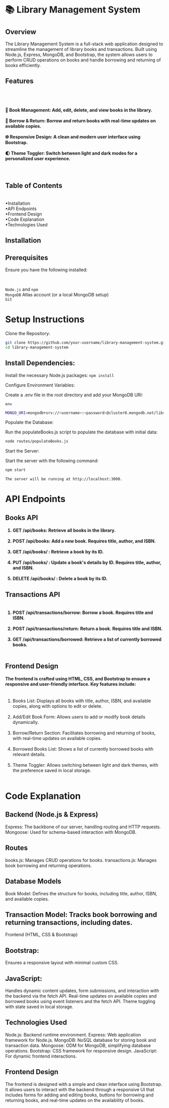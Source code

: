 # 📚 Library Management System

## Overview

The Library Management System is a full-stack web application designed to streamline the management of library books and transactions. Built using Node.js, Express, MongoDB, and Bootstrap, the system allows users to perform CRUD operations on books and handle borrowing and returning of books efficiently.

## Features
<br><br>
<h4>📖 Book Management: Add, edit, delete, and view books in the library.
<br><br>
🔄 Borrow & Return: Borrow and return books with real-time updates on available copies.
<br><br>
🌐 Responsive Design: A clean and modern user interface using Bootstrap.
<br><br>
🌓 Theme Toggler: Switch between light and dark modes for a personalized user experience.
</h4>
  <br>
  
## Table of Contents
<br>
•Installation<br>
•API Endpoints<br>
•Frontend Design<br>
•Code Explanation<br>
•Technologies Used<br>

## Installation

## Prerequisites

Ensure you have the following installed:

<br>

`Node.js` and `npm`
<br>
`MongoDB` Atlas account (or a local MongoDB setup)
<br>
`Git`

# Setup Instructions

Clone the Repository:
```bash
git clone https://github.com/your-username/library-management-system.git
cd library-management-system
```
## Install Dependencies:

Install the necessary Node.js packages: `npm install`

Configure Environment Variables:

Create a .env file in the root directory and add your MongoDB URI:

`env`
```bash
MONGO_URI=mongodb+srv://<username>:<password>@cluster0.mongodb.net/library_management?retryWrites=true&w=majority
```
Populate the Database:


Run the populateBooks.js script to populate the database with initial data:

```bash
node routes/populateBooks.js
```
Start the Server:

Start the server with the following command:

```bash
npm start
```
`The server will be running at http://localhost:3000.`

# API Endpoints

## Books API
<h4>
  <ol>
<li>GET /api/books: Retrieve all books in the library.</li>
  <br>
<li>POST /api/books: Add a new book. Requires title, author, and ISBN.</li>
  <br>
<li>GET /api/books/
: Retrieve a book by its ID.</li>
  <br>
<li>PUT /api/books/
: Update a book's details by ID. Requires title, author, and ISBN.</li>
  <br>
<li>DELETE /api/books/
: Delete a book by its ID.</li>
  </ol>
</h4>

## Transactions API
<h4>
  <ol><br>
<li>POST /api/transactions/borrow: Borrow a book. Requires title and ISBN.</li><br>
<li>POST /api/transactions/return: Return a book. Requires title and ISBN.</li><br>
<li>GET /api/transactions/borrowed: Retrieve a list of currently borrowed books.</li><br>
  </ol>
</h4>

## Frontend Design
<h4>The frontend is crafted using HTML, CSS, and Bootstrap to ensure a responsive and user-friendly interface. Key features include:</h4>
<ol><br>
<li>Books List: Displays all books with title, author, ISBN, and available copies, along with options to edit or delete.</li><br>
<li>Add/Edit Book Form: Allows users to add or modify book details dynamically.</li><br>
<li>Borrow/Return Section: Facilitates borrowing and returning of books, with real-time updates on available copies.</li><br>
<li>Borrowed Books List: Shows a list of currently borrowed books with relevant details.</li><br>
<li>Theme Toggler: Allows switching between light and dark themes, with the preference saved in local storage.</li><br>
</ol>

# Code Explanation

## Backend (Node.js & Express)
Express: The backbone of our server, handling routing and HTTP requests.
Mongoose: Used for schema-based interaction with MongoDB.
## Routes
books.js: Manages CRUD operations for books.
transactions.js: Manages book borrowing and returning operations.
## Database Models
Book Model: Defines the structure for books, including title, author, ISBN, and available copies.
## Transaction Model: Tracks book borrowing and returning transactions, including dates.
Frontend (HTML, CSS & Bootstrap)
## Bootstrap: 
Ensures a responsive layout with minimal custom CSS.
## JavaScript:
Handles dynamic content updates, form submissions, and interaction with the backend via the fetch API.
Real-time updates on available copies and borrowed books using event listeners and the fetch API.
Theme toggling with state saved in local storage.
## Technologies Used
Node.js: Backend runtime environment.
Express: Web application framework for Node.js.
MongoDB: NoSQL database for storing book and transaction data.
Mongoose: ODM for MongoDB, simplifying database operations.
Bootstrap: CSS framework for responsive design.
JavaScript: For dynamic frontend interactions.
## Frontend Design
The frontend is designed with a simple and clean interface using Bootstrap. It allows users to interact with the backend through a responsive UI that includes forms for adding and editing books, buttons for borrowing and returning books, and real-time updates on the availability of books.


